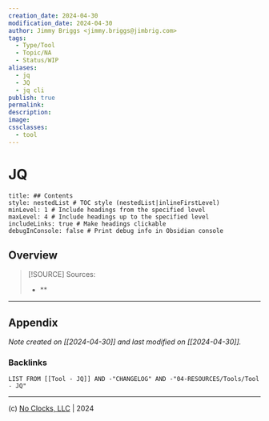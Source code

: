 ```yaml
---
creation_date: 2024-04-30
modification_date: 2024-04-30
author: Jimmy Briggs <jimmy.briggs@jimbrig.com>
tags:
  - Type/Tool
  - Topic/NA
  - Status/WIP
aliases:
  - jq
  - JQ
  - jq cli
publish: true
permalink:
description:
image:
cssclasses:
  - tool
---
```



# JQ

```table-of-contents
title: ## Contents 
style: nestedList # TOC style (nestedList|inlineFirstLevel)
minLevel: 1 # Include headings from the specified level
maxLevel: 4 # Include headings up to the specified level
includeLinks: true # Make headings clickable
debugInConsole: false # Print debug info in Obsidian console
```

## Overview

> [!SOURCE] Sources:
> - **

***

## Appendix

*Note created on [[2024-04-30]] and last modified on [[2024-04-30]].*

### Backlinks

```dataview
LIST FROM [[Tool - JQ]] AND -"CHANGELOG" AND -"04-RESOURCES/Tools/Tool - JQ"
```

***

(c) [No Clocks, LLC](https://github.com/noclocks) | 2024